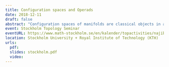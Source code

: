 ```yaml
---
title: Configuration spaces and Operads
date: 2018-12-11
draft: false
abstract: "Configuration spaces of manifolds are classical objects in algebraic topology, but studying their homotopy type is a difficult task. In this talk, I will explain how to use ideas coming from the theory of operads (and more precisely Kontsevich's proof of the formality of the little disks operads) to obtain results on the real homotopy type of configuration spaces of compact manifolds. I will also talk about recent applications."
event: Stockholm Topology Seminar
eventURL: https://www.math-stockholm.se/en/kalender/topactivities/najib-idrissi-configuration-spaces-and-operads-1.862830
location: Stockholm University + Royal Institute of Technology (KTH)
urls:
  pdf: 
  slides: stockholm.pdf
  video: 
---
```

